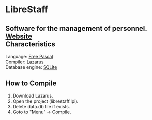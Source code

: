 # LibreStaff
Software for the management of personnel.
<br /><a href="http://runsy.github.io/LibreStaff/">Website</a><br />
Characteristics
-----------------------
Language: <a href="http://www.freepascal.org/">Free Pascal</a><br />
Compiler: <a href="http://www.lazarus-ide.org/">Lazarus</a><br />
Database engine: <a href="https://www.sqlite.org/">SQLite</a><br />

How to Compile
--------------
1) Download Lazarus.<br />
2) Open the project (librestaff.lpi).<br />
3) Delete data.db file if exists.<br />
4) Goto to "Menu" -> Compile.<br />
